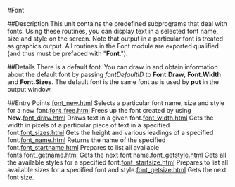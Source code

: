 
#Font

##Description
This unit contains the predefined subprograms that deal with fonts. Using these routines, you can display text in a selected font name, size and style on the screen. Note that output in a particular font is treated as graphics output.
All routines in the Font module are exported qualified (and thus must be prefaced with "**Font**.").

##Details
There is a default font. You can draw in and obtain information about the default font by passing *fontDefaultID* to **Font.Draw**, **Font.Width** and **Font.Sizes**. The default font is the same font as is used by **put** in the output window. 

##Entry Points
[font_new.html](**New**) Selects a particular font name, size and style for a new font.[font_free.html](**Free**) Frees up the font created by using **New**.[font_draw.html](**Draw**) Draws text in a given font.[font_width.html](**Width**) Gets the width in pixels of a particular piece of text in a specified font.[font_sizes.html](**Sizes**) Gets the height and various leadings of a specified font.[font_name.html](**Name**) Returns the name of the specified font.[font_startname.html](**StartName**) Prepares to list all available fonts,[font_getname.html](**GetName**) Gets the next font name.[font_getstyle.html](**GetStyle**) Gets all the available styles for a specified font.[font_startsize.html](**StartSize**) Prepares to list all available sizes for a specified font and style.[font_getsize.html](**GetSize**) Gets the next font size.

